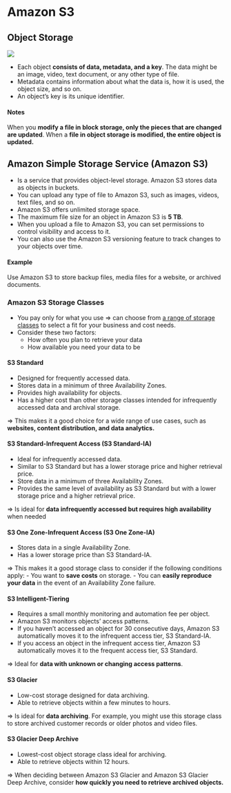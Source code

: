 # Amazon S3

## Object Storage
![](https://cloud.vn/images/basic/object-storage-1.png)
- Each object **consists of data, metadata, and a key**. The data might be an image, video, text document, or any other type of file.
- Metadata contains information about what the data is, how it is used, the object size, and so on.
- An object’s key is its unique identifier.
#### Notes
When you **modify a file in block storage, only the pieces that are changed are updated**. When a **file in object storage is modified, the entire object is updated.**

## Amazon Simple Storage Service (Amazon S3)
- Is a service that provides object-level storage. Amazon S3 stores data as objects in buckets.
- You can upload any type of file to Amazon S3, such as images, videos, text files, and so on.
- Amazon S3 offers unlimited storage space.
- The maximum file size for an object in Amazon S3 is **5 TB**.
- When you upload a file to Amazon S3, you can set permissions to control visibility and access to it.
- You can also use the Amazon S3 versioning feature to track changes to your objects over time.
#### Example
Use Amazon S3 to store backup files, media files for a website, or archived documents.

### Amazon S3 Storage Classes
- You pay only for what you use =>  can choose from [a range of storage classes](https://aws.amazon.com/s3/storage-classes) to select a fit for your business and cost needs.
- Consider these two factors:
	- How often you plan to retrieve your data
	- How available you need your data to be
#### S3 Standard
- Designed for frequently accessed data.
- Stores data in a minimum of three Availability Zones.
- Provides high availability for objects.
- Has a higher cost than other storage classes intended for infrequently accessed data and archival storage.

=> This makes it a good choice for a wide range of use cases, such as **websites, content distribution, and data analytics.**

#### S3 Standard-Infrequent Access (S3 Standard-IA)
- Ideal for infrequently accessed data.
- Similar to S3 Standard but has a lower storage price and higher retrieval price.
- Store data in a minimum of three Availability Zones.
- Provides the same level of availability as S3 Standard but with a lower storage price and a higher retrieval price.

=> Is ideal for **data infrequently accessed but requires high availability** when needed

#### S3 One Zone-Infrequent Access (S3 One Zone-IA)
- Stores data in a single Availability Zone.
- Has a lower storage price than S3 Standard-IA.

=> This makes it a good storage class to consider if the following conditions apply:
		- You want to **save costs** on storage.
		- You can **easily reproduce your data** in the event of an Availability Zone failure.
		
#### S3 Intelligent-Tiering
- Requires a small monthly monitoring and automation fee per object.
- Amazon S3 monitors objects’ access patterns.
- If you haven’t accessed an object for 30 consecutive days, Amazon S3 automatically moves it to the infrequent access tier, S3 Standard-IA.
- If you access an object in the infrequent access tier, Amazon S3 automatically moves it to the frequent access tier, S3 Standard.

=> Ideal for **data with unknown or changing access patterns**.

#### S3 Glacier
- Low-cost storage designed for data archiving.
- Able to retrieve objects within a few minutes to hours.

=> Is ideal for **data archiving**. For example, you might use this storage class to store archived customer records or older photos and video files.

#### S3 Glacier Deep Archive
- Lowest-cost object storage class ideal for archiving.
- Able to retrieve objects within 12 hours.

=> When deciding between Amazon S3 Glacier and Amazon S3 Glacier Deep Archive, consider **how quickly you need to retrieve archived objects.**